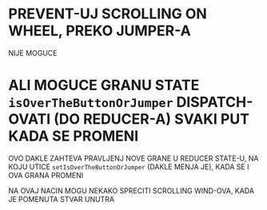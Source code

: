 # PREVENT-UJ SCROLLING ON WHEEL, PREKO JUMPER-A

NIJE MOGUCE

# ALI MOGUCE GRANU STATE `isOverTheButtonOrJumper` DISPATCH-OVATI (DO REDUCER-A) SVAKI PUT KADA SE PROMENI

OVO DAKLE ZAHTEVA PRAVLJENJ NOVE GRANE U REDUCER STATE-U, NA KOJU UTICE `setIsOverTheButtonOrJumper` (DAKLE MENJA JE), KADA SE I OVA GRANA PROMENI

NA OVAJ NACIN MOGU NEKAKO SPRECITI SCROLLING WIND-OVA, KADA JE POMENUTA STVAR UNUTRA